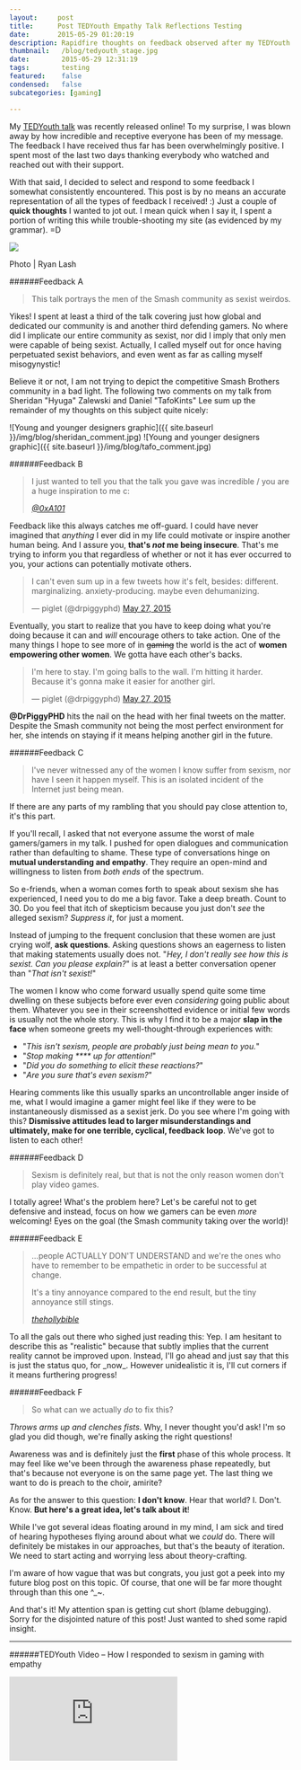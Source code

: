 ```yaml
---
layout:     post
title:      Post TEDYouth Empathy Talk Reflections Testing
date:       2015-05-29 01:20:19
description: Rapidfire thoughts on feedback observed after my TEDYouth talk.
thumbnail:   /blog/tedyouth_stage.jpg
date:        2015-05-29 12:31:19
tags:        testing
featured:    false
condensed:   false
subcategories: [gaming]

---
```


My <a href="https://www.youtube.com/watch?v=orOa-yRL4NI" target="_blank">TEDYouth talk</a> was recently released online! To my surprise, I was blown away by how incredible and receptive everyone has been of my message. The feedback I have received thus far has been overwhelmingly positive. I spent most of the last two days thanking everybody who watched and reached out with their support.

With that said, I decided to select and respond to some feedback I somewhat consistently encountered. This post is by no means an accurate representation of all the types of feedback I received! :) Just a couple of __quick thoughts__ I wanted to jot out. I mean quick when I say it, I spent a portion of writing this while trouble-shooting my site (as evidenced by my grammar). =D

<div class="width--wide">
  <img src="{{ site.baseurl }}/img/blog/tedyouth_stage.jpg">
  <p class="caption">Photo | Ryan Lash</p>
</div>

######Feedback A
<blockquote>
  <p>
  This talk portrays the men of the Smash community as sexist weirdos.
  </p>
</blockquote>

Yikes! I spent at least a third of the talk covering just how global and dedicated our community is and another third defending gamers. No where did I implicate our entire community as sexist, nor did I imply that only men were capable of being sexist. Actually, I called myself out for once having perpetuated sexist behaviors, and even went as far as calling myself misogynystic!

Believe it or not, I am not trying to depict the competitive Smash Brothers community in a bad light. The following two comments on my talk from Sheridan "Hyuga" Zalewski and Daniel "TafoKints" Lee sum up the remainder of my thoughts on this subject quite nicely:

![Young and younger designers graphic]({{ site.baseurl }}/img/blog/sheridan_comment.jpg)
![Young and younger designers graphic]({{ site.baseurl }}/img/blog/tafo_comment.jpg)

<p class="m-b-xxl"></p>


######Feedback B
<blockquote>
  <p>
    I just wanted to tell you that the talk you gave was incredible / you are a huge inspiration to me c:
  </p>
  <footer><cite><a href="https://twitter.com/0xA101" target="_blank">@0xA101</a></cite></footer>
</blockquote>

Feedback like this always catches me off-guard. I could have never imagined that _anything_ I ever did in my life could motivate or inspire another human being. And I assure you, __that's _not_ me being insecure__. That's me trying to inform you that regardless of whether or not it has ever occurred to you, your actions can potentially motivate others.

<div class="twitter__container">
  <blockquote class="twitter-tweet tw-align-center" lang="en"><p lang="en" dir="ltr">I can&#39;t even sum up in a few tweets how it&#39;s felt, besides: different. marginalizing. anxiety-producing. maybe even dehumanizing.</p>&mdash; piglet (@drpiggyphd) <a href="https://twitter.com/drpiggyphd/status/603386171994017792">May 27, 2015</a></blockquote>
</div>

Eventually, you start to realize that you have to keep doing what you're doing because it can and _will_ encourage others to take action. One of the many things I hope to see more of in <del>gaming</del> the world is the act of __women empowering other women__. We gotta have each other's backs.

<div class="twitter__container">
  <blockquote class="twitter-tweet tw-align-center" lang="en"><p lang="en" dir="ltr">I&#39;m here to stay. I&#39;m going balls to the wall. I&#39;m hitting it harder. Because it&#39;s gonna make it easier for another girl.</p>&mdash; piglet (@drpiggyphd) <a href="https://twitter.com/drpiggyphd/status/603387675673001984">May 27, 2015</a></blockquote>
</div>

__@DrPiggyPHD__ hits the nail on the head with her final tweets on the matter. Despite the Smash community not being the most perfect environment for her, she intends on staying if it means helping another girl in the future.


######Feedback C

> I've never witnessed any of the women I know suffer from sexism, nor have I seen it happen myself. This is an isolated incident of the Internet just being mean.

If there are any parts of my rambling that you should pay close attention to, it's this part.

If you'll recall, I asked that not everyone assume the worst of male gamers/gamers in my talk. I pushed for open dialogues and communication rather than defaulting to shame. These type of conversations hinge on __mutual understanding and empathy__. They require an open-mind and willingness to listen from _both ends_ of the spectrum.

So e-friends, when a woman comes forth to speak about sexism she has experienced, I need you to do me a big favor. Take a deep breath. Count to 30. Do you feel that itch of skepticism because you just don't _see_ the alleged sexism? _Suppress it_, for just a moment.

Instead of jumping to the frequent conclusion that these women are just crying wolf, __ask questions__. Asking questions shows an eagerness to listen that making statements usually does not. "_Hey, I don't really see how this is sexist. Can you please explain?_" is at least a better conversation opener than "_That isn't sexist!_"

The women I know who come forward usually spend quite some time dwelling on these subjects before ever even _considering_ going public about them. Whatever you see in their screenshotted evidence or initial few words is usually not the whole story. This is why I find it to be a major __slap in the face__ when someone greets my well-thought-through experiences with:

  * "_This isn't sexism, people are probably just being mean to you._"
  * "_Stop making **** up for attention!_"
  * "_Did you do something to elicit these reactions?_"
  * "_Are you sure that's even sexism?_"

Hearing comments like this usually sparks an uncontrollable anger inside of me, what I would imagine a gamer might feel like if they were to be instantaneously dismissed as a sexist jerk. Do you see where I'm going with this? __Dismissive attitudes lead to larger misunderstandings and ultimately, make for one terrible, cyclical, feedback loop__. We've got to listen to each other!

######Feedback D

> Sexism is definitely real, but that is not the only reason women don't play video games.

I totally agree! What's the problem here? Let's be careful not to get defensive and instead, focus on how we gamers can be even _more_ welcoming! Eyes on the goal (the Smash community taking over the world)!


######Feedback E

<blockquote>
<p>...people ACTUALLY DON'T UNDERSTAND and we're the ones who have to remember to be empathetic in order to be successful at change.</p>
<p>It's a tiny annoyance compared to the end result, but the tiny annoyance still stings.</p>
<footer><cite><a href="https://twitter.com/thehollybible" target="_blank">thehollybible</a></cite></footer>
</blockquote>
To all the gals out there who sighed just reading this: Yep. I am hesitant to describe this as "realistic" because that subtly implies that the current reality cannot be improved upon. Instead, I'll go ahead and just say that this is just the status quo, for _now_. However unidealistic it is, I'll cut corners if it means furthering progress!

######Feedback F

> So what can we actually _do_ to fix this?

*Throws arms up and clenches fists.* Why, I never thought you'd ask! I'm so glad you did though, we're finally asking the right questions!

Awareness was and is definitely just the __first__ phase of this whole process. It may feel like we've been through the awareness phase repeatedly, but that's because not everyone is on the same page yet. The last thing we want to do is preach to the choir, amirite? 

As for the answer to this question: __I don't know__. Hear that world? I. Don't. Know. __But here's a great idea, let's talk about it__!

While I've got several ideas floating around in my mind, I am sick and tired of hearing hypotheses flying around about what we _could_ do. There will definitely be mistakes in our approaches, but that's the beauty of iteration. We need to start acting and worrying less about theory-crafting.

I'm aware of how vague that was but congrats, you just got a peek into my future blog post on this topic. Of course, that one will be far more thought through than this one ^_~.

And that's it! My attention span is getting cut short (blame debugging). Sorry for the disjointed nature of this post! Just wanted to shed some rapid insight.

<hr>

######TEDYouth Video – How I responded to sexism in gaming with empathy
<div class="video__container">
  <iframe src="https://www.youtube.com/embed/orOa-yRL4NI" frameborder="0" allowfullscreen></iframe>
</div>